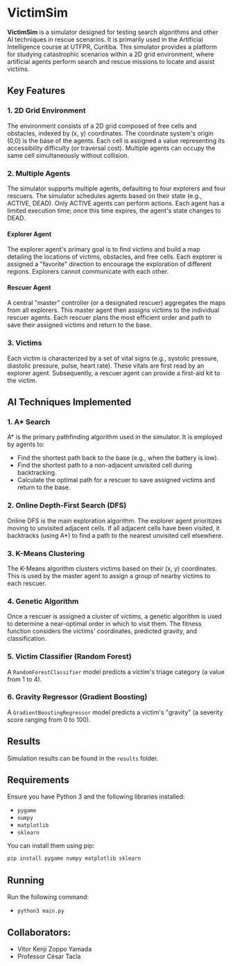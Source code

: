 # VictimSim

**VictimSim** is a simulator designed for testing search algorithms and other AI techniques in rescue scenarios. It is primarily used in the Artificial Intelligence course at UTFPR, Curitiba. This simulator provides a platform for studying catastrophic scenarios within a 2D grid environment, where artificial agents perform search and rescue missions to locate and assist victims.

## Key Features

### 1. **2D Grid Environment**
The environment consists of a 2D grid composed of free cells and obstacles, indexed by (x, y) coordinates. The coordinate system's origin (0,0) is the base of the agents. Each cell is assigned a value representing its accessibility difficulty (or traversal cost). Multiple agents can occupy the same cell simultaneously without collision.

### 2. **Multiple Agents**
The simulator supports multiple agents, defaulting to four explorers and four rescuers. The simulator schedules agents based on their state (e.g., ACTIVE, DEAD). Only ACTIVE agents can perform actions. Each agent has a limited execution time; once this time expires, the agent's state changes to DEAD.

#### Explorer Agent
The explorer agent's primary goal is to find victims and build a map detailing the locations of victims, obstacles, and free cells. Each explorer is assigned a "favorite" direction to encourage the exploration of different regions. Explorers cannot communicate with each other.

#### Rescuer Agent
A central "master" controller (or a designated rescuer) aggregates the maps from all explorers. This master agent then assigns victims to the individual rescuer agents. Each rescuer plans the most efficient order and path to save their assigned victims and return to the base.

### 3. **Victims**
Each victim is characterized by a set of vital signs (e.g., systolic pressure, diastolic pressure, pulse, heart rate). These vitals are first read by an explorer agent. Subsequently, a rescuer agent can provide a first-aid kit to the victim.

## AI Techniques Implemented

### 1. A* Search
A* is the primary pathfinding algorithm used in the simulator. It is employed by agents to:
* Find the shortest path back to the base (e.g., when the battery is low).
* Find the shortest path to a non-adjacent unvisited cell during backtracking.
* Calculate the optimal path for a rescuer to save assigned victims and return to the base.

### 2. Online Depth-First Search (DFS)
Online DFS is the main exploration algorithm. The explorer agent prioritizes moving to unvisited adjacent cells. If all adjacent cells have been visited, it backtracks (using A*) to find a path to the nearest unvisited cell elsewhere.

### 3. K-Means Clustering
The K-Means algorithm clusters victims based on their (x, y) coordinates. This is used by the master agent to assign a group of nearby victims to each rescuer.

### 4. Genetic Algorithm
Once a rescuer is assigned a cluster of victims, a genetic algorithm is used to determine a near-optimal order in which to visit them. The fitness function considers the victims' coordinates, predicted gravity, and classification.

### 5. Victim Classifier (Random Forest)
A `RandomForestClassifier` model predicts a victim's triage category (a value from 1 to 4).

### 6. Gravity Regressor (Gradient Boosting)
A `GradientBoostingRegressor` model predicts a victim's "gravity" (a severity score ranging from 0 to 100).

## Results
Simulation results can be found in the `results` folder.

## Requirements
Ensure you have Python 3 and the following libraries installed:
* `pygame`
* `numpy`
* `matplotlib`
* `sklearn`

You can install them using pip:
```bash
pip install pygame numpy matplotlib sklearn
```

## Running

Run the following command:

- `python3 main.py`

## Collaborators:
- Vitor Kenji Zoppo Yamada
- Professor César Tacla
